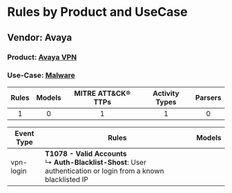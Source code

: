 Rules by Product and UseCase
============================
Vendor: Avaya
-------------
### Product: [Avaya VPN](../ds_avaya_avaya_vpn.md)
### Use-Case: [Malware](../../../../UseCases/uc_malware.md)

| Rules | Models | MITRE ATT&CK® TTPs | Activity Types | Parsers |
|:-----:|:------:|:------------------:|:--------------:|:-------:|
|   1   |   0    |         1          |       1        |    0    |

| Event Type | Rules    | Models |
| ---------- | ---- | ------ |
| vpn-login  | <b>T1078 - Valid Accounts</b><br> ↳ <b>Auth-Blacklist-Shost</b>: User authentication or login from a known blacklisted IP |        |